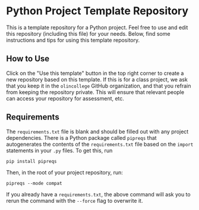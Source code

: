 # Python Project Template Repository

This is a template repository for a Python project. Feel free to use and edit
this repository (including this file) for your needs. Below, find some
instructions and tips for using this template repository.

## How to Use

Click on the "Use this template" button in the top right corner to create a new
repository based on this template. If this is for a class project, we ask that
you keep it in the `olincollege` GitHub organization, and that you refrain from
keeping the repository private. This will ensure that relevant people can access
your repository for assessment, etc.

## Requirements

The `requirements.txt` file is blank and should be filled out with any project
dependencies. There is a Python package called `pipreqs` that autogenerates the
contents of the `requirements.txt` file based on the `import` statements in your
`.py` files. To get this, run

```
pip install pipreqs
```

Then, in the root of your project repository, run:

```
pipreqs --mode compat
```




If you already have a `requirements.txt`, the above command will ask you to
rerun the command with the `--force` flag to overwrite it.
